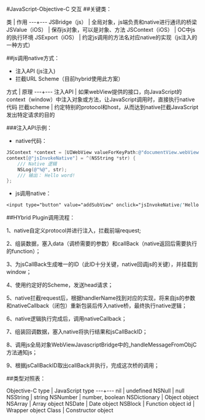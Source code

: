 #JavaScript-Objective-C 交互
##关键类：

类 | 作用
---+---
JSBridge（js） | 全局对象，js端负责和native进行通讯的桥梁
JSValue（iOS） | 保存js对象，可以是对象、方法
JSContext（iOS） | OC中js的执行环境
JSExport（iOS） | 约定js调用的方法名对应native的实现（js注入的一种方式）


##js调用native方式：

* 注入API (js注入)
* 拦截URL Scheme（目前hybrid使用此方案）


方式 | 原理
---+---
注入API   |   如果webView提供的接口，向JavaScript的context（window）中注入对象或方法，让JavaScript调用时，直接执行native代码
拦截scheme   |  约定特别的protocol和host，从而达到native拦截JavaScript发出特定请求的目的

###注入API示例：

* native代码：

```objective-c
JSContext *context = [UIWebView valueForKeyPath:@"documentView.webView.mainFrame.javaScriptContext"];
context[@"jsInvokeNative"] = ^(NSString *str) {
	/// Native 逻辑
	NSLog(@"%@", str);
	/// 输出： Hello word!
};
```

* js调用native：

~~~css
<input type="button" value="addSubView" onclick="jsInvokeNative('Hello word!');" />
~~~

##HYbrid Plugin调用流程：

1、native自定义protocol并进行注入，拦截前端request;

2、组装数据，塞入data（调桥需要的参数）和callBack（native返回后需要执行的function）；

3、为jsCallBack生成唯一的ID（此ID十分关键，native回调js的关键），并挂载到window；

4、使用约定好的Scheme，发送head请求；

5、native拦截request后，根据handlerName找到对应的实现，将来自js的参数和nativeCallback（闭包）重新包装后传入native桥，最终执行native逻辑；

6、native逻辑执行完成后，调用nativeCallback；

7、组装回调数据，塞入native将执行结果和jsCallBackID；

8、调用js全局对象WebViewJavascriptBridge中的_handleMessageFromObjC方法通知js；

9、根据jsCallBackID取出callBack并执行，完成这次桥的调用；


##类型对照表：

Objective-C type | JavaScript type
---+---
nil | undefined
NSNull | null
NSString | string
NSNumber |   number, boolean
NSDictionary | Object object
NSArray | Array object
NSDate | Date object
NSBlock  |  Function object
id  | Wrapper object
Class  | Constructor object




